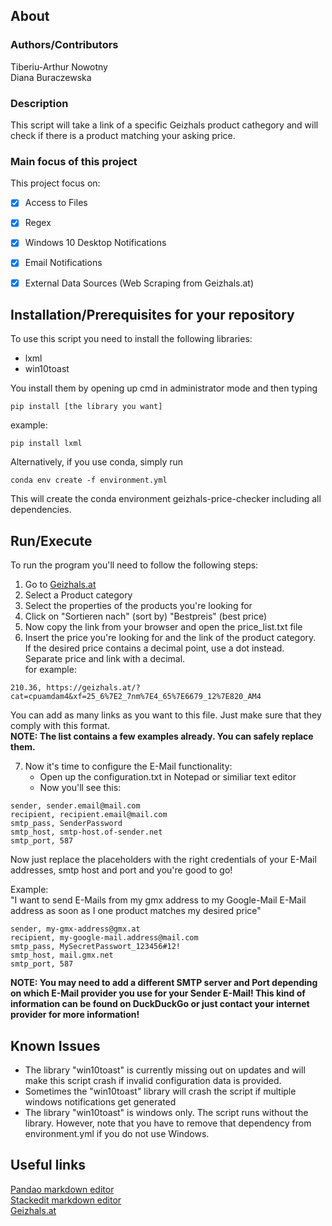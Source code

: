 ## About
### Authors/Contributors
Tiberiu-Arthur Nowotny<br>
Diana Buraczewska<br>

### Description
This script will take a link of a specific Geizhals product cathegory and will check if there is a product matching your asking price.

### Main focus of this project
This project focus on:
- [x] Access to Files
- [x] Regex
- [x] Windows 10 Desktop Notifications
- [x] Email Notifications
- [x] External Data Sources (Web Scraping from Geizhals.at)


## Installation/Prerequisites for your repository
To use this script you need to install the following libraries:
* lxml
* win10toast

You install them by opening up cmd in administrator mode and then typing
```
pip install [the library you want]
```
example:
```
pip install lxml
```

Alternatively, if you use conda, simply run
```
conda env create -f environment.yml
```
This will create the conda environment geizhals-price-checker
including all dependencies.


## Run/Execute
To run the program you'll need to follow the following steps: <br>
1. Go to [Geizhals.at](https://geizhals.at)<br>
2. Select a Product category <br>
3. Select the properties of the products you're looking for <br>
4. Click on "Sortieren nach" (sort by) "Bestpreis" (best price) <br>
5. Now copy the link from your browser and open the price_list.txt file <br>
6. Insert the price you're looking for and the link of the product category. <br>
If the desired price contains a decimal point, use a dot instead. <br>Separate price and link with a decimal.<br>
for example:
```
210.36, https://geizhals.at/?cat=cpuamdam4&xf=25_6%7E2_7nm%7E4_65%7E6679_12%7E820_AM4
```
You can add as many links as you want to this file. Just make sure that they comply with this format.<br>
<b>NOTE: The list contains a few examples already. You can safely replace them. </b>

7. Now it's time to configure the E-Mail functionality: 
   * Open up the configuration.txt in Notepad or similiar text editor
   * Now you'll see this: 
```
sender, sender.email@mail.com
recipient, recipient.email@mail.com
smtp_pass, SenderPassword
smtp_host, smtp-host.of-sender.net
smtp_port, 587
```
Now just replace the placeholders with the right credentials of your E-Mail addresses, smtp host and port and you're good to go!<br>

Example: <br>
"I want to send E-Mails from my gmx address to my Google-Mail E-Mail address as soon as I one product matches my desired price"
```
sender, my-gmx-address@gmx.at
recipient, my-google-mail.address@mail.com
smtp_pass, MySecretPasswort_123456#12!
smtp_host, mail.gmx.net
smtp_port, 587
```
<b>NOTE: You may need to add a different SMTP server and Port depending on which E-Mail provider you use for your Sender E-Mail!
This kind of information can be found on DuckDuckGo or just contact your internet provider for more information!</b>

## Known Issues
* The library "win10toast" is currently missing out on updates and will make this script crash if invalid configuration data is provided.
* Sometimes the "win10toast" library will crash the script if multiple windows notifications get generated
* The library "win10toast" is windows only. The script runs without the library. However, note that you have to remove that dependency from environment.yml if you do not use Windows.

## Useful links
[Pandao markdown editor ](https://pandao.github.io/editor.md/en.html)<br>
[Stackedit markdown editor ](https://stackedit.io/app#)<br>
[Geizhals.at](https://geizhals.at)